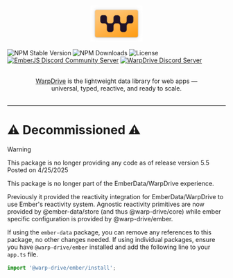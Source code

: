 <p align="center">
  <img
    class="project-logo"
    src="./logos/logo-yellow-slab.svg"
    alt="WarpDrive"
    width="120px"
    title="WarpDrive"
    />
</p>

![NPM Stable Version](https://img.shields.io/npm/v/ember-data/latest?label=version&style=flat&color=fdb155)
![NPM Downloads](https://img.shields.io/npm/dm/ember-data.svg?style=flat&color=fdb155)
![License](https://img.shields.io/github/license/warp-drive-data/warp-drive.svg?style=flat&color=fdb155)
[![EmberJS Discord Community Server](https://img.shields.io/badge/EmberJS-grey?logo=discord&logoColor=fdb155)](https://discord.gg/zT3asNS
)
[![WarpDrive Discord Server](https://img.shields.io/badge/WarpDrive-grey?logo=discord&logoColor=fdb155)](https://discord.gg/PHBbnWJx5S
)

<p align="center">
  <br>
  <a href="https://warp-drive.io">WarpDrive</a> is the lightweight data library for web apps &mdash;
  <br>
  universal, typed, reactive, and ready to scale.
  <br/><br/>
</p>

---

# ⚠️ Decommissioned ⚠️ 

> [!WARNING]
> This package is no longer providing any code as of release version 5.5
> Posted on 4/25/2025

This package is no longer part of the EmberData/WarpDrive experience.

Previously it provided the reactivity integration for EmberData/WarpDrive to use Ember's reactivity
system. Agnostic reactivity primitives are now provided by @ember-data/store (and thus @warp-drive/core)
while ember specific configuration is provided by @warp-drive/ember.

If using the `ember-data` package, you can remove any references to this package, no other changes needed.
If using individual packages, ensure you have `@warp-drive/ember` installed and add the following line to
your `app.ts` file.

```ts
import '@warp-drive/ember/install';
```

